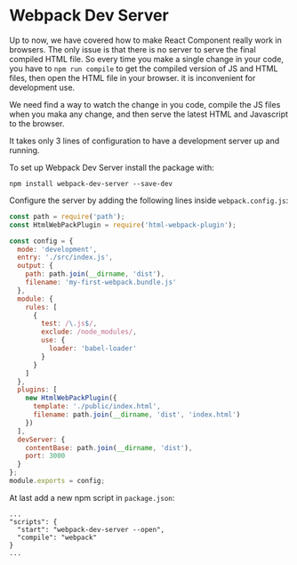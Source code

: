# Webpack Dev Server

Up to now, we have covered how to make React Component really work in browsers. The only issue is that there is no server to serve the final compiled HTML file. So every time you make a single change in your code, you have to `npm run compile` to get the compiled version of JS and HTML files, then open the HTML file in your browser. it is inconvenient for development use.

We need find a way to watch the change in you code, compile the JS files when you maka any change, and then serve the latest HTML and Javascript to the browser.

It takes only 3 lines of configuration to have a development server up and running.

To set up Webpack Dev Server install the package with:

```
npm install webpack-dev-server --save-dev
```

Configure the server by adding the following lines inside `webpack.config.js`:

```js
const path = require('path');
const HtmlWebPackPlugin = require('html-webpack-plugin');

const config = {
  mode: 'development',
  entry: './src/index.js',
  output: {
    path: path.join(__dirname, 'dist'),
    filename: 'my-first-webpack.bundle.js'
  },
  module: {
    rules: [
      {
        test: /\.js$/,
        exclude: /node_modules/,
        use: {
          loader: 'babel-loader'
        }
      }
    ]
  },
  plugins: [
    new HtmlWebPackPlugin({
      template: './public/index.html',
      filename: path.join(__dirname, 'dist', 'index.html')
    })
  ],
  devServer: {
    contentBase: path.join(__dirname, 'dist'),
    port: 3000
  }
};
module.exports = config;
```

At last add a new npm script in `package.json`:

```
...
"scripts": {
  "start": "webpack-dev-server --open",
  "compile": "webpack"
}
...
```
